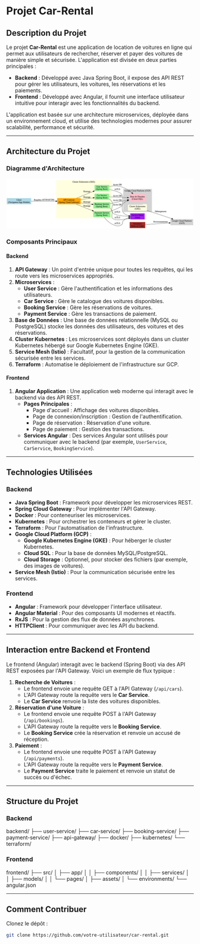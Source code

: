 # Projet Car-Rental

## Description du Projet
Le projet **Car-Rental** est une application de location de voitures en ligne qui permet aux utilisateurs de rechercher, réserver et payer des voitures de manière simple et sécurisée. L'application est divisée en deux parties principales :
- **Backend** : Développé avec Java Spring Boot, il expose des API REST pour gérer les utilisateurs, les voitures, les réservations et les paiements.
- **Frontend** : Développé avec Angular, il fournit une interface utilisateur intuitive pour interagir avec les fonctionnalités du backend.

L'application est basée sur une architecture microservices, déployée dans un environnement cloud, et utilise des technologies modernes pour assurer scalabilité, performance et sécurité.

---

## Architecture du Projet

### Diagramme d'Architecture
![Architecture Car-Rental](architecture_car_rental.png)

### Composants Principaux
#### Backend
1. **API Gateway** : Un point d'entrée unique pour toutes les requêtes, qui les route vers les microservices appropriés.
2. **Microservices** :
   - **User Service** : Gère l'authentification et les informations des utilisateurs.
   - **Car Service** : Gère le catalogue des voitures disponibles.
   - **Booking Service** : Gère les réservations de voitures.
   - **Payment Service** : Gère les transactions de paiement.
3. **Base de Données** : Une base de données relationnelle (MySQL ou PostgreSQL) stocke les données des utilisateurs, des voitures et des réservations.
4. **Cluster Kubernetes** : Les microservices sont déployés dans un cluster Kubernetes hébergé sur Google Kubernetes Engine (GKE).
5. **Service Mesh (Istio)** : Facultatif, pour la gestion de la communication sécurisée entre les services.
6. **Terraform** : Automatise le déploiement de l'infrastructure sur GCP.

#### Frontend
1. **Angular Application** : Une application web moderne qui interagit avec le backend via des API REST.
   - **Pages Principales** :
     - Page d'accueil : Affichage des voitures disponibles.
     - Page de connexion/inscription : Gestion de l'authentification.
     - Page de réservation : Réservation d'une voiture.
     - Page de paiement : Gestion des transactions.
   - **Services Angular** : Des services Angular sont utilisés pour communiquer avec le backend (par exemple, `UserService`, `CarService`, `BookingService`).

---

## Technologies Utilisées

### Backend
- **Java Spring Boot** : Framework pour développer les microservices REST.
- **Spring Cloud Gateway** : Pour implémenter l'API Gateway.
- **Docker** : Pour conteneuriser les microservices.
- **Kubernetes** : Pour orchestrer les conteneurs et gérer le cluster.
- **Terraform** : Pour l'automatisation de l'infrastructure.
- **Google Cloud Platform (GCP)** :
  - **Google Kubernetes Engine (GKE)** : Pour héberger le cluster Kubernetes.
  - **Cloud SQL** : Pour la base de données MySQL/PostgreSQL.
  - **Cloud Storage** : Optionnel, pour stocker des fichiers (par exemple, des images de voitures).
- **Service Mesh (Istio)** : Pour la communication sécurisée entre les services.

### Frontend
- **Angular** : Framework pour développer l'interface utilisateur.
- **Angular Material** : Pour des composants UI modernes et réactifs.
- **RxJS** : Pour la gestion des flux de données asynchrones.
- **HTTPClient** : Pour communiquer avec les API du backend.

---

## Interaction entre Backend et Frontend
Le frontend (Angular) interagit avec le backend (Spring Boot) via des API REST exposées par l'API Gateway. Voici un exemple de flux typique :
1. **Recherche de Voitures** :
   - Le frontend envoie une requête GET à l'API Gateway (`/api/cars`).
   - L'API Gateway route la requête vers le **Car Service**.
   - Le **Car Service** renvoie la liste des voitures disponibles.
2. **Réservation d'une Voiture** :
   - Le frontend envoie une requête POST à l'API Gateway (`/api/bookings`).
   - L'API Gateway route la requête vers le **Booking Service**.
   - Le **Booking Service** crée la réservation et renvoie un accusé de réception.
3. **Paiement** :
   - Le frontend envoie une requête POST à l'API Gateway (`/api/payments`).
   - L'API Gateway route la requête vers le **Payment Service**.
   - Le **Payment Service** traite le paiement et renvoie un statut de succès ou d'échec.

---

## Structure du Projet

### Backend
backend/
├── user-service/
├── car-service/
├── booking-service/
├── payment-service/
├── api-gateway/
├── docker/
├── kubernetes/
└── terraform/


### Frontend
frontend/
├── src/
│ ├── app/
│ │ ├── components/
│ │ ├── services/
│ │ ├── models/
│ │ └── pages/
│ ├── assets/
│ └── environments/
└── angular.json


---

## Comment Contribuer
Clonez le dépôt :
   ```bash
   git clone https://github.com/votre-utilisateur/car-rental.git
 
